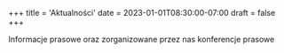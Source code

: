 +++
title = 'Aktualności'
date = 2023-01-01T08:30:00-07:00
draft = false
+++

Informacje prasowe oraz zorganizowane przez nas konferencje prasowe